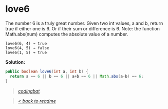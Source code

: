 # love6

The number 6 is a truly great number. Given two int values, a and b, return true if either one is 6. Or if their sum or difference is 6. Note: the function Math.abs(num) computes the absolute value of a number.

```
love6(6, 4) → true
love6(4, 5) → false
love6(1, 5) → true
```

**Solution:**

```java
public boolean love6(int a, int b) {
  return a == 6 || b == 6 || a+b == 6 || Math.abs(a-b) == 6;
}
```

> _[codingbat](http://codingbat.com/prob/p137742)_

> [< _back to readme_](/README.md)